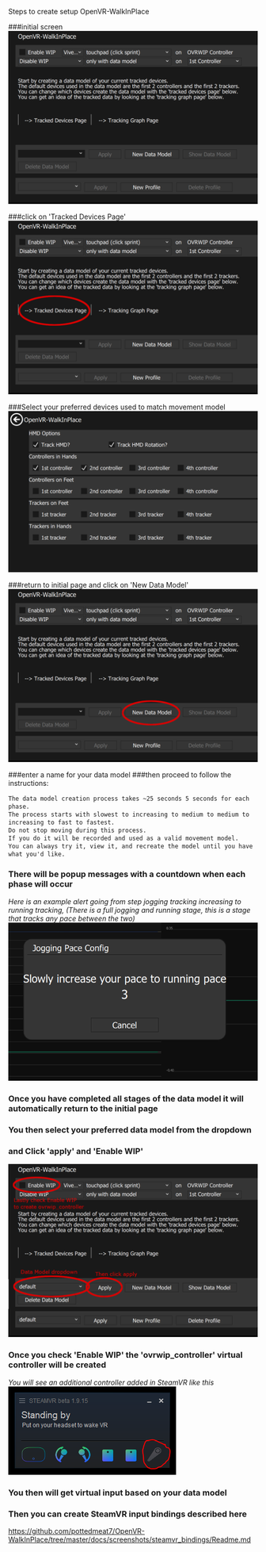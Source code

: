 Steps to create setup OpenVR-WalkInPlace

###initial screen
![Example Screenshot](ovrwip_init.png)

###click on 'Tracked Devices Page'
![Example Screenshot](ovrwip_step1.png)

###Select your preferred devices used to match movement model
![Example Screenshot](ovrwip_step2.png)

###return to initial page and click on 'New Data Model'
![Example Screenshot](ovrwip_step3.png)

###enter a name for your data model
###then proceed to follow the instructions:
```
The data model creation process takes ~25 seconds 5 seconds for each phase.
The process starts with slowest to increasing to medium to medium to increasing to fast to fastest.
Do not stop moving during this process.
If you do it will be recorded and used as a valid movement model.
You can always try it, view it, and recreate the model until you have what you'd like.
```


### There will be popup messages with a countdown when each phase will occur

*Here is an example alert going from step jogging tracking increasing to running tracking, (There is a full jogging and running stage, this is a stage that tracks any pace between the two)*
![Example Screenshot](ovrwip_step4.PNG)


### Once you have completed all stages of the data model it will automatically return to the initial page
### You then select your preferred data model from the dropdown
### and Click 'apply' and 'Enable WIP'
![Example Screenshot](ovrwip_step5.PNG)

### Once you check 'Enable WIP' the 'ovrwip_controller' virtual controller will be created 
*You will see an additional controller added in SteamVR like this*
![Example Screenshot](new_controller.png)

### You then will get virtual input based on your data model 
### Then you can create SteamVR input bindings described here
https://github.com/pottedmeat7/OpenVR-WalkInPlace/tree/master/docs/screenshots/steamvr_bindings/Readme.md